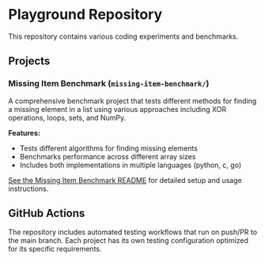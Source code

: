 # Playground Repository

This repository contains various coding experiments and benchmarks.

## Projects

### Missing Item Benchmark (`missing-item-benchmark/`)
A comprehensive benchmark project that tests different methods for finding a missing element in a list using various approaches including XOR operations, loops, sets, and NumPy.

**Features:**
- Tests different algorithms for finding missing elements
- Benchmarks performance across different array sizes  
- Includes both implementations in multiple languages (python, c, go)

[See the Missing Item Benchmark README](missing-item-benchmark/README.md) for detailed setup and usage instructions.

## GitHub Actions
The repository includes automated testing workflows that run on push/PR to the main branch. Each project has its own testing configuration optimized for its specific requirements.